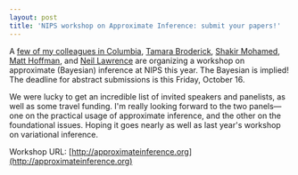 ```yaml
---
layout: post
title: 'NIPS workshop on Approximate Inference: submit your papers!'
---
```


A [few of my colleagues in Columbia](http://www.cs.columbia.edu/~blei/), [Tamara Broderick](http://www.tamarabroderick.com), [Shakir Mohamed](http://www.shakirm.com), [Matt Hoffman](http://www.cs.princeton.edu/~mdhoffma/), and [Neil Lawrence](http://inverseprobability.com) are organizing a workshop on approximate (Bayesian) inference at NIPS this year. The Bayesian is implied! The deadline for abstract submissions is this Friday, October 16.

We were lucky to get an incredible list of invited speakers and panelists, as well as some travel funding. I'm really looking forward to the two panels—one on the practical usage of approximate inference, and the other on the foundational issues. Hoping it goes nearly as well as last year's workshop on variational inference.

Workshop URL: [http://approximateinference.org](http://approximateinference.org)
